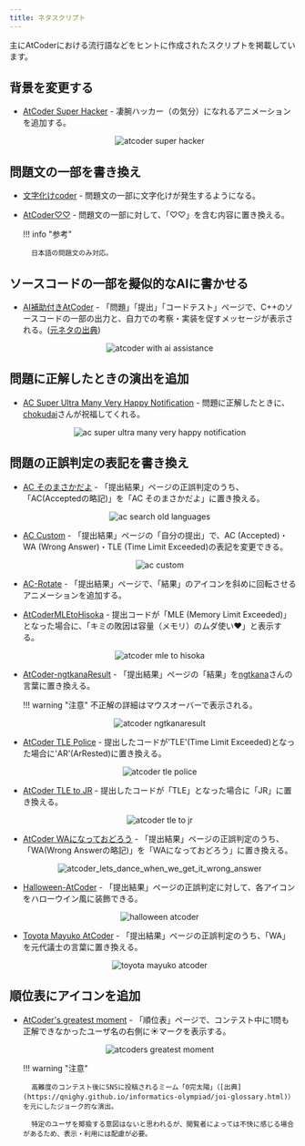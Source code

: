 ```yaml
---
title: ネタスクリプト
---
```


主にAtCoderにおける流行語などをヒントに作成されたスクリプトを掲載しています。

## 背景を変更する

- [AtCoder Super Hacker](https://twitter.com/nebocco27/status/1671870920858943491) - 凄腕ハッカー（の気分）になれるアニメーションを追加する。

    <div align="center">
      <img loading = "lazy" src="../../images/userscript/atcoder_super_hacker.png" alt="atcoder super hacker">
    </div>

## 問題文の一部を書き換え

- [文字化けcoder](https://greasyfork.org/ja/scripts/485969-%E6%96%87%E5%AD%97%E5%8C%96%E3%81%91coder) - 問題文の一部に文字化けが発生するようになる。

- [AtCoder♡♡](https://greasyfork.org/ja/scripts/512956-atcoder) - 問題文の一部に対して、「♡♡」を含む内容に置き換える。

    !!! info "参考"

        日本語の問題文のみ対応。

## ソースコードの一部を擬似的なAIに書かせる

- [AI補助付きAtCoder](https://greasyfork.org/ja/scripts/539951-ai%E8%A3%9C%E5%8A%A9%E4%BB%98%E3%81%8Datcoder) - 「問題」「提出」「コードテスト」ページで、C++のソースコードの一部の出力と、自力での考察・実装を促すメッセージが表示される。([元ネタの出典](https://x.com/chokudai/status/1935569460016157000))

    <div align="center">
      <img loading="lazy" src="../../images/userscript/atcoder_with_ai_assistance.png" alt="atcoder with ai assistance">
    </div>

## 問題に正解したときの演出を追加

- [AC Super Ultra Many Very Happy Notification](https://greasyfork.org/ja/scripts/540026-ac-super-ultra-many-very-happy-notification) - 問題に正解したときに、[chokudai](https://x.com/chokudai)さんが祝福してくれる。

    <div align="center">
      <img loading="lazy" src="../../images/userscript/ac_super_ultra_many_very_happy_notification.png" alt="ac super ultra many very happy notification">
    </div>

## 問題の正誤判定の表記を書き換え

- [AC そのまさかだよ](https://greasyfork.org/ja/scripts/439526-ac-%E3%81%9D%E3%81%AE%E3%81%BE%E3%81%95%E3%81%8B%E3%81%A0%E3%82%88) - 「提出結果」ページの正誤判定のうち、「AC(Acceptedの略記)」を「AC そのまさかだよ」に置き換える。

    <div align="center">
      <img loading = "lazy" src="../../images/userscript/ac_sonomasakadayo.png" alt="ac search old languages">
    </div>

- [AC Custom](https://greasyfork.org/ja/scripts/478609-ac-custom) - 「提出結果」ページの「自分の提出」で、AC (Accepted)・WA (Wrong Answer)・TLE (Time Limit Exceeded)の表記を変更できる。

    <div align="center">
      <img loading = "lazy" src="../../images/userscript/ac_custom.png" alt="ac custom">
    </div>

- [AC-Rotate](https://greasyfork.org/ja/scripts/537633-ac-rotate) - 「提出結果」ページで、「結果」のアイコンを斜めに回転させるアニメーションを追加する。

- [AtCoderMLEtoHisoka](https://greasyfork.org/ja/scripts/478297-atcodermletohisoka) - 提出コードが「MLE (Memory Limit Exceeded)」となった場合に、「キミの敗因は容量（メモリ）のムダ使い❤︎」と表示する。

    <div align="center">
      <img loading = "lazy" src="../../images/userscript/atcoder_mle_to_hisoka.png" alt="atcoder mle to hisoka">
    </div>

- [AtCoder-ngtkanaResult](https://greasyfork.org/ja/scripts/416384-atcoder-ngtkanaresult) - 「提出結果」ページの「結果」を[ngtkana](https://atcoder.jp/users/ngtkana)さんの言葉に置き換える。

    !!! warning "注意"
        不正解の詳細はマウスオーバーで表示される。

    <div align="center">
      <img loading = "lazy" src="../../images/userscript/atcoder_ngtkanaresult.png" alt="atcoder ngtkanaresult">
    </div>

- [AtCoder TLE Police](https://greasyfork.org/ja/scripts/381104-atcoder-tle-police) - 提出したコードが'TLE'(Time Limit Exceeded)となった場合に'AR'(ArRested)に置き換える。

    <div align="center">
      <img loading = "lazy" src="../../images/userscript/atcoder_tle_police.png" alt="atcoder tle police">
    </div>

- [AtCoder TLE to JR](https://greasyfork.org/ja/scripts/455833-atcoder-tle-to-jr) - 提出したコードが「TLE」となった場合に「JR」に置き換える。

    <div align="center">
      <img loading = "lazy" src="../../images/userscript/atcoder_tle_to_jr.png" alt="atcoder tle to jr">
    </div>

- [AtCoder WAになっておどろう](https://greasyfork.org/ja/scripts/455937-atcoder-wa%E3%81%AB%E3%81%AA%E3%81%A3%E3%81%A6%E3%81%8A%E3%81%A9%E3%82%8D%E3%81%86) - 「提出結果」ページの正誤判定のうち、「WA(Wrong Answerの略記)」を「WAになっておどろう」に置き換える。

    <div align="center">
      <img loading = "lazy" src="../../images/userscript/atcoder_lets_dance_when_we_get_it_wrong_answer.png" alt="atcoder_lets_dance_when_we_get_it_wrong_answer">
    </div>

- [Halloween-AtCoder](https://greasyfork.org/ja/scripts/553267-halloween-atcoder) - 「提出結果」ページの正誤判定に対して、各アイコンをハローウイン風に装飾できる。

    <div align="center">
      <img loading="lazy" src="../../images/userscript/halloween_atcoder.png" alt="halloween atcoder">
    </div>

- [Toyota Mayuko AtCoder](https://greasyfork.org/ja/scripts/541725-toyota-mayuko-atcoder) - 「提出結果」ページの正誤判定のうち、「WA」を元代議士の言葉に置き換える。

    <div align="center">
      <img loading = "lazy" src="../../images/userscript/toyota_mayuko_atcoder.png" alt="toyota mayuko atcoder">
    </div>

## 順位表にアイコンを追加

- [AtCoder's greatest moment](https://greasyfork.org/ja/scripts/546264-atcoder-s-greatest-moment) - 「順位表」ページで、コンテスト中に1問も正解できなかったユーザ名の右側に☀️マークを表示する。

    <div align="center">
      <img loading = "lazy" src="../../images/userscript/atcoders_greatest_moment.png" alt="atcoders greatest moment">
    </div>

    !!! warning "注意"

        高難度のコンテスト後にSNSに投稿されるミーム「0完太陽」（[出典](https://qnighy.github.io/informatics-olympiad/joi-glossary.html)）を元にしたジョーク的な演出。

        特定のユーザを揶揄する意図はないと思われるが、閲覧者によっては不快に感じる場合があるため、表示・利用には配慮が必要。
